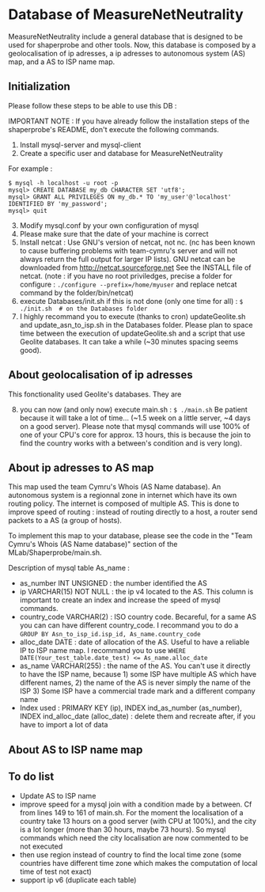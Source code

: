 # Database of MeasureNetNeutrality

MeasureNetNeutrality include a general database that is designed to be used for shaperprobe and other tools.
Now, this database is composed by a geolocalisation of ip adresses, a ip adresses to autonomous system (AS) map, and a AS to ISP name map.

## Initialization

Please follow these steps to be able to use this DB :

IMPORTANT NOTE : If you have already follow the installation steps of the shaperprobe's README, don't execute the following commands.

1. Install mysql-server and mysql-client
2. Create a specific user and database for MeasureNetNeutrality

For example :

    $ mysql -h localhost -u root -p
    mysql> CREATE DATABASE my_db CHARACTER SET 'utf8';
    mysql> GRANT ALL PRIVILEGES ON my_db.* TO 'my_user'@'localhost' IDENTIFIED BY 'my_password';
    mysql> quit

3. Modify mysql.conf by your own configuration of mysql
3. Please make sure that the date of your machine is correct
4. Install netcat : Use GNU's version of netcat, not nc. (nc has been known to cause buffering problems with team-cymru's server and will not always return the full output for larger IP lists). GNU netcat can be downloaded from http://netcat.sourceforge.net See the INSTALL file of netcat. (note : if you have no root priviledges, precise a folder for configure : `./configure --prefix=/home/myuser` and replace netcat command by the folder/bin/netcat)
5. execute Databases/init.sh if this is not done (only one time for all) : `$ ./init.sh  # on the Databases folder`
6. I highly recommand you to execute (thanks to cron) updateGeolite.sh and update_asn_to_isp.sh in the Databases folder. Please plan to space time between the execution of updateGeolite.sh and a script that use Geolite databases. It can take a while (~30 minutes spacing seems good).

## About geolocalisation of ip adresses

This fonctionality used Geolite's databases. They are 

8. you can now (and only now) execute main.sh : `$ ./main.sh` Be patient because it will take a lot of time... (~1.5 week on a little server, ~4 days on a good server). Please note that mysql commands will use 100% of one of your CPU's core for approx. 13 hours, this is because the join to find the country works with a between's condition and is very long).



## About ip adresses to AS map

This map used the team Cymru's Whois (AS Name database). An autonomous system is a regionnal zone in internet which have its own routing policy. The internet is composed of multiple AS. This is done to improve speed of routing : instead of routing directly to a host, a router send packets to a AS (a group of hosts).

To implement this map to your database, please see the code in the "Team Cymru's Whois (AS Name database)" section of the MLab/Shaperprobe/main.sh.

Description of mysql table As_name :
+ as_number INT UNSIGNED : the number identified the AS
+ ip VARCHAR(15) NOT NULL : the ip v4 located to the AS. This column is important to create an index and increase the speed of mysql commands.
+ country_code VARCHAR(2) : ISO country code. Becareful, for a same AS you can can have different country_code. I recommand you to do a	`GROUP BY Asn_to_isp_id.isp_id, As_name.country_code`
+ alloc_date DATE : date of allocation of the AS. Useful to have a reliable IP to ISP name map. I recommand you to use `WHERE DATE(Your_test_table.date_test) <= As_name.alloc_date`
+ as_name VARCHAR(255) : the name of the AS. You can't use it directly to have the ISP name, because 1) some ISP have multiple AS which have different names, 2) the name of the AS is never simply the name of the ISP 3) Some ISP have a commercial trade mark and a different company name
+ Index used : PRIMARY KEY (ip), INDEX ind_as_number (as_number), INDEX ind_alloc_date (alloc_date) : delete them and recreate after, if you have to import a lot of data

## About AS to ISP name map



## To do list

+ Update AS to ISP name
+ improve speed for a mysql join with a condition made by a between. Cf from lines 149 to 161 of main.sh. For the moment the localisation of a country take 13 hours on a good server (with CPU at 100%), and the city is a lot longer (more than 30 hours, maybe 73 hours). So mysql commands which need the city localisation are now commented to be not executed
+ then use region instead of country to find the local time zone (some countries have different time zone which makes the computation of local time of test not exact)
+ support ip v6 (duplicate each table)

